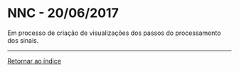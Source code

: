 # NNC - 20/06/2017
 
Em processo de criação de visualizações dos passos do processamento dos sinais.

****
 
[Retornar ao índice](https://github.com/vittorfp/Open-Lab-Book/blob/master/README.md "Oi")
